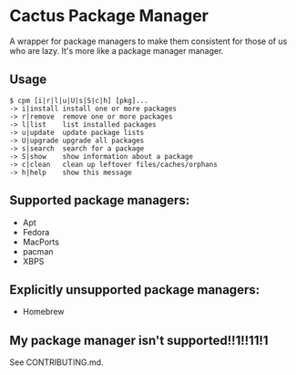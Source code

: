 # Cactus Package Manager
A wrapper for package managers to make them consistent for those of us who are
lazy. It's more like a package manager manager.

## Usage

```
$ cpm [i|r|l|u|U|s|S|c|h] [pkg]...
-> i|install install one or more packages
-> r|remove  remove one or more packages
-> l|list    list installed packages
-> u|update  update package lists
-> U|upgrade upgrade all packages
-> s|search  search for a package
-> S|show    show information about a package
-> c|clean   clean up leftover files/caches/orphans
-> h|help    show this message
```

## Supported package managers:

- Apt
- Fedora
- MacPorts
- pacman
- XBPS

## Explicitly unsupported package managers:

- Homebrew

## My package manager isn't supported!!1!!11!1

See CONTRIBUTING.md.
